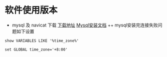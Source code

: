 # 软件使用版本
+ mysql 及 navicat 下载
[下载地址](https://pan.baidu.com/s/1xpzXW_btVWEkDJQB5AK1tQ)
[Mysql安装文档](https://dev.mysql.com/doc/refman/8.0/en/windows-install-archive.html)
++ mysql安装完连接失败问题如下设置
```
show VARIABLES LIKE '%time_zone%'

set GLOBAL time_zone='+8:00'

```
